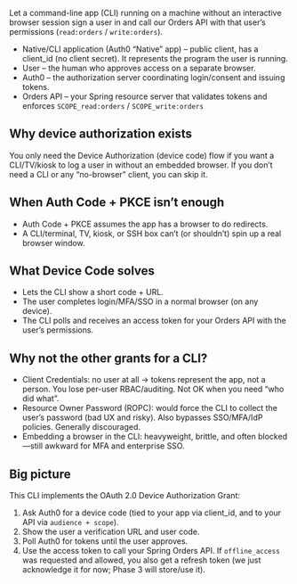 Let a command-line app (CLI) running on a machine without an interactive browser session sign a user in and call our Orders API with that user’s permissions (`read:orders` / `write:orders`).

- Native/CLI application (Auth0 “Native” app) – public client, has a client_id (no client secret). It represents the program the user is running.
- User – the human who approves access on a separate browser.
- Auth0 – the authorization server coordinating login/consent and issuing tokens.
- Orders API – your Spring resource server that validates tokens and enforces `SCOPE_read:orders` / `SCOPE_write:orders`

## Why device authorization exists

You only need the Device Authorization (device code) flow if you want a CLI/TV/kiosk to log a user in without an embedded browser. If you don’t need a CLI or any “no-browser” client, you can skip it.

## When Auth Code + PKCE isn’t enough

- Auth Code + PKCE assumes the app has a browser to do redirects.
- A CLI/terminal, TV, kiosk, or SSH box can’t (or shouldn’t) spin up a real browser window.

## What Device Code solves

- Lets the CLI show a short code + URL.
- The user completes login/MFA/SSO in a normal browser (on any device).
- The CLI polls and receives an access token for your Orders API with the user’s permissions.

## Why not the other grants for a CLI?

- Client Credentials: no user at all → tokens represent the app, not a person. You lose per-user RBAC/auditing. Not OK when you need “who did what”.
- Resource Owner Password (ROPC): would force the CLI to collect the user’s password (bad UX and risky). Also bypasses SSO/MFA/IdP policies. Generally discouraged.
- Embedding a browser in the CLI: heavyweight, brittle, and often blocked—still awkward for MFA and enterprise SSO.

## Big picture

This CLI implements the OAuth 2.0 Device Authorization Grant:

1.  Ask Auth0 for a device code (tied to your app via client_id, and to your API via `audience + scope`).
2.  Show the user a verification URL and user code.
3.  Poll Auth0 for tokens until the user approves.
4.  Use the access token to call your Spring Orders API. If `offline_access` was requested and allowed, you also get a refresh token (we just acknowledge it for now; Phase 3 will store/use it).

